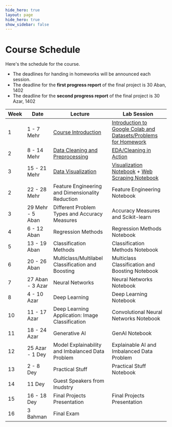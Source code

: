 ```yaml
---
hide_hero: true
layout: page
hide_hero: true
show_sidebar: false
---
```


# Course Schedule
Here's the schedule for the course. 
* The deadlines for handing in homeworks will be announced each session.
* The deadline for the **first progress report** of the final project is 30 Aban, 1402
* The deadline for the **second progress report** of the final project is 30 Azar, 1402

| Week 	| Date	| Lecture | Lab Session |
|------|------|-----|-----|
| 1 | 1 - 7 Mehr | [Course Introduction](https://docs.google.com/presentation/d/1Ax66_OwAVeR9KncZAhArPZawQRCIwEZNhN4gCeAzkTw/edit?usp=sharing)	| [Introduction to Google Colab and Datasets/Problems for Homework](https://colab.research.google.com/drive/1BoWlL7S1yZkw3q4tKTGG8ZiXXEcMmJws?usp=sharing) |
| 2 | 8 - 14 Mehr | [Data Cleaning and Preprocessing](https://docs.google.com/presentation/d/1Ywd5TMfVXWZSETLijOSOpSzSvPJTteTW6SXc3s-1acQ/edit?usp=sharing) | [EDA/Cleaning in Action](https://colab.research.google.com/drive/1Qiv8yEBwfcUtMQV1XURF7MHgT773SVFc?usp=sharing) |
| 3 | 15 - 21 Mehr | [Data Visualization](https://docs.google.com/presentation/d/1x0bo-dz2V3vEmeAk9TNRb1swRhwbLBcYDwBiOGgbvbs/edit?usp=sharing) | [Visualization Notebook](https://colab.research.google.com/drive/1UkfZPMmsaXewdQ2mcJNBjH6vdgzvQYlP?usp=sharing) + [Web Scraping Notebook](https://colab.research.google.com/drive/1hmaWqEw2WIbrLBynaTo7L1Yn4oWgyHqG?usp=sharing#scrollTo=3H2H6IbNVdfR)|
| 2 | 22 - 28 Mehr | Feature Engineering and Dimensionality Reduction | Feature Engineering Notebook |
| 3 | 29 Mehr - 5 Aban | Different Problem Types and Accuracy Measures | Accuracy Measures and Scikit-learn |
| 4 | 6 - 12 Aban | Regression Methods | Regression Methods Notebook |
| 5 | 13 - 19 Aban | Classification Methods | Classification Methods Notebook |
| 6 | 20 - 26 Aban | Multiclass/Multilabel Classification and Boosting | Multiclass Classification and Boosting Notebook |
| 7 | 27 Aban - 3 Azar | Neural Networks | Neural Networks Notebook |
| 8 | 4 - 10 Azar | Deep Learning | Deep Learning Notebook |
| 10 | 11 - 17 Azar | Deep Learning Application: Image Classification | Convolutional Neural Networks Notebook |
| 11 | 18 - 24 Azar | Generative AI | GenAI Notebook |
| 12 | 25 Azar - 1 Dey | Model Explainability and Imbalanced Data Problem | Explainable AI and Imbalanced Data Problem |
| 13 | 2 - 8 Dey | Practical Stuff | Practical Stuff Notebook |
| 14 | 11 Dey | Guest Speakers from Inudstry |
| 15 | 16 - 18 Dey | Final Projects Presentation | Final Projects Presentation |
| 16 | 3 Bahman | Final Exam


